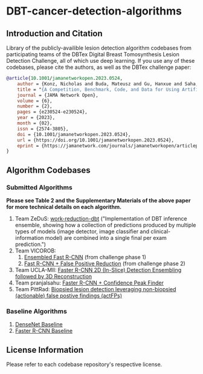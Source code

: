 # DBT-cancer-detection-algorithms

## Introduction and Citation
Library of the publicly-availible lesion detection algorithm codebases from participating teams of the DBTex Digital Breast Tomosynthesis Lesion Detection Challenge, all of which use deep learning. If you use any of these codebases, please cite the authors, as well as the DBTex challenge paper:
```bib
@article{10.1001/jamanetworkopen.2023.0524,
    author = {Konz, Nicholas and Buda, Mateusz and Gu, Hanxue and Saha, Ashirbani and Yang, Jichen and Chłędowski, Jakub and Park, Jungkyu and Witowski, Jan and Geras, Krzysztof J. and Shoshan, Yoel and Gilboa-Solomon, Flora and Khapun, Daniel and Ratner, Vadim and Barkan, Ella and Ozery-Flato, Michal and Martí, Robert and Omigbodun, Akinyinka and Marasinou, Chrysostomos and Nakhaei, Noor and Hsu, William and Sahu, Pranjal and Hossain, Md Belayat and Lee, Juhun and Santos, Carlos and Przelaskowski, Artur and Kalpathy-Cramer, Jayashree and Bearce, Benjamin and Cha, Kenny and Farahani, Keyvan and Petrick, Nicholas and Hadjiiski, Lubomir and Drukker, Karen and Armato, Samuel G., III and Mazurowski, Maciej A.},
    title = "{A Competition, Benchmark, Code, and Data for Using Artificial Intelligence to Detect Lesions in Digital Breast Tomosynthesis}",
    journal = {JAMA Network Open},
    volume = {6},
    number = {2},
    pages = {e230524-e230524},
    year = {2023},
    month = {02},
    issn = {2574-3805},
    doi = {10.1001/jamanetworkopen.2023.0524},
    url = {https://doi.org/10.1001/jamanetworkopen.2023.0524},
    eprint = {https://jamanetwork.com/journals/jamanetworkopen/articlepdf/2801740/konz\_2023\_oi\_230034\_1676399873.35447.pdf},
}
```
## Algorithm Codebases

### Submitted Algorithms
**Please see Table 2 and the Supplementary Materials of the above paper for more technical details on each algorithm.**

1. Team ZeDuS: [work-reduction-dbt](https://github.com/IBM/work-reduction-dbt) ("Implementation of DBT inference ensemble, showing how a collection of predictions produced by multiple types of models (image detector, image classifier and clinical-information model) are combined into a single final per exam prediction.")
2. Team VICOROB:
    1. [Ensembled Fast R-CNN](https://github.com/ICEBERG-VICOROB/vicorob_DBT_Challenge) (from challenge phase 1)
    2. [Fast R-CNN + False Positive Reduction](https://github.com/ICEBERG-VICOROB/DBT_phase2) (from challenge phase 2)
3. Team UCLA-MII: [Faster R-CNN 2D (In-Slice) Detection Ensembling followed by 3D Reconstruction](https://github.com/aguron/DBTex)
4. Team pranjalsahu: [Faster R-CNN + Confidence Peak Finder](https://github.com/PranjalSahu/DBTNet)
5. Team PittRad: [Biopsied lesion detection leveraging non-biopsied (actionable) false postive findings (actFPs)](https://github.com/IRL-UP/TeamPittRad-DBTex1)

### Baseline Algorithms
1. [DenseNet Baseline](https://github.com/mazurowski-lab/duke-dbt-data)
2. [Faster R-CNN Baseline](https://github.com/mazurowski-lab/DBTex-baseline)

## License Information
Please refer to each codebase repository's respective license.
